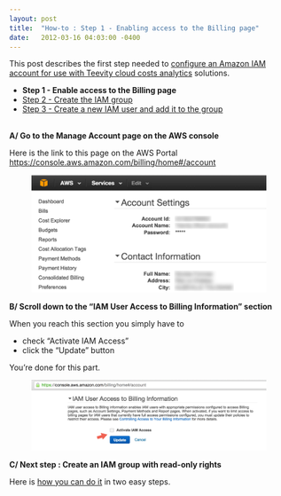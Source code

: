 ```yaml
---
layout: post
title:  "How-to : Step 1 - Enabling access to the Billing page"
date:   2012-03-16 04:03:00 -0400
---
```

<p>This post describes the first step needed to <a href="http://blog.teevity.com/post/19339445622/amazon-cloud-costs-monitoring-with-teevity-cloudcost" title="Teevity - Configure an Amazon IAM account" target="_blank">configure an Amazon IAM account for use with Teevity cloud costs analytics</a> solutions.</p>
<ul><li><b>Step 1 - Enable access to the Billing page</b></li>
<li><a href="http://blog.teevity.com/post/19399771650/aws-cloud-costs-monitoring-iam-security-group" title="Teevity - Create the IAM group" target="_blank">Step 2 - Create the IAM group</a></li>
<li><a href="http://blog.teevity.com/post/19399945507/aws-cloud-costs-monitoring-iam-user" title="Teevity - Create a new IAM user" target="_blank">Step 3 - Create a new IAM user and add it to the group</a></li>
</ul><p><br/><b>A/ Go to the Manage Account page on the AWS console</b> </p><p>Here is the link to this page on the AWS Portal<br/><a href="https://console.aws.amazon.com/billing/home#/account" target="_blank">https://console.aws.amazon.com/billing/home#/account</a></p><figure data-orig-width="1140" data-orig-height="568" class="tmblr-full"><img src="/assets/images/import/19400114920_0.png" alt="image" data-orig-width="1140" data-orig-height="568"/></figure><p><b>B/ Scroll down to the “IAM User Access to Billing Information” section</b></p><p>When you reach this section you simply have to</p><ul><li>check &ldquo;Activate IAM Access&rdquo;<br/></li><li>click the “Update” button<br/></li></ul><p>You’re done for this part.</p><figure data-orig-width="1656" data-orig-height="498" class="tmblr-full"><img src="/assets/images/import/19400114920_1.png" alt="image" data-orig-width="1656" data-orig-height="498"/></figure><p><b>C/ Next step : Create an IAM group with read-only rights</b></p>
<p>Here is <a href="http://blog.teevity.com/post/19399771650/aws-cloud-costs-monitoring-iam-security-group" title="Teevity cloud costs analytics - Creating an IAM group with the appropriate right only rights" target="_blank">how you can do it</a> in two easy steps.</p>
 